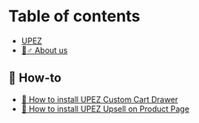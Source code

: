 # Table of contents

* [UPEZ](README.md)
* [👱♂ About us](about-us.md)

## 🔧 How-to

* [🛒 How to install UPEZ Custom Cart Drawer](how-to/how-to-install-upez-custom-cart-drawer.md)
* [📰 How to install UPEZ Upsell on Product Page](how-to/how-to-install-upez-upsell-on-product-page.md)

